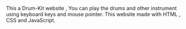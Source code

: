 This a Drum-Kit website , You can play the drums and other instrument using keyboard keys and mouse pointer. 
This website made with HTML , CSS and JavaScript.
